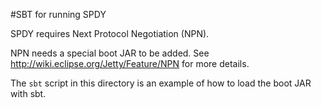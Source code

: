 #SBT for running SPDY

SPDY requires Next Protocol Negotiation (NPN).

NPN needs a special boot JAR to be added. See http://wiki.eclipse.org/Jetty/Feature/NPN for more details.

The `sbt` script in this directory is an example of how to load the boot JAR with sbt.

